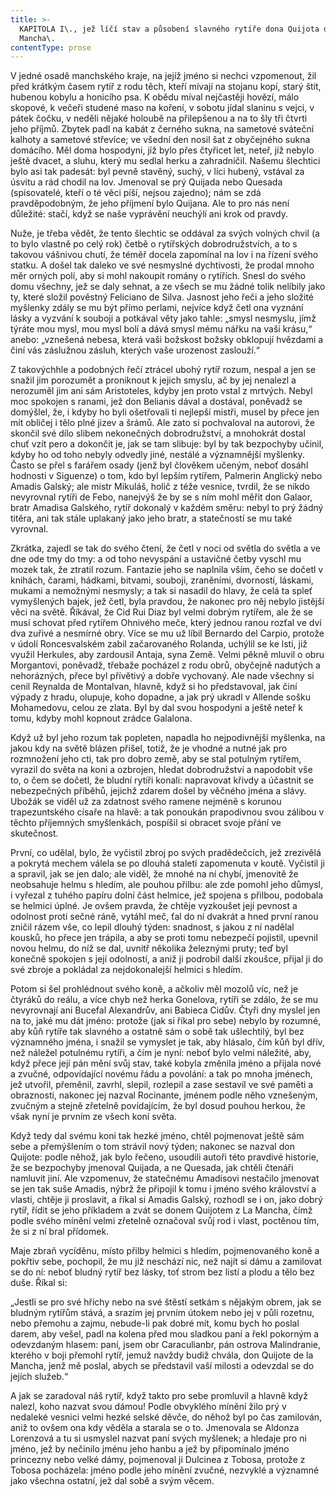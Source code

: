 ```yaml
---
title: >-
  KAPITOLA I\., jež líčí stav a působení slavného rytíře dona Quijota de la
  Mancha\.
contentType: prose
---
```


<section>

V jedné osadě manchského kraje, na jejíž jméno si nechci vzpomenout, žil před krátkým časem rytíř z rodu těch, kteří mívají na stojanu kopí, starý štít, hubenou kobylu a honicího psa. K obědu míval nejčastěji hovězí, málo skopové, k večeři studené maso na koření, v sobotu jídal slaninu s vejci, v pátek čočku, v neděli nějaké holoubě na přilepšenou a na to šly tři čtvrti jeho příjmů. Zbytek padl na kabát z černého sukna, na sametové sváteční kalhoty a sametové střevíce; ve všední den nosil šat z obyčejného sukna domácího. Měl doma hospodyni, jíž bylo přes čtyřicet let, neteř, jíž nebylo ještě dvacet, a sluhu, který mu sedlal herku a zahradničil. Našemu šlechtici bylo asi tak padesát: byl pevně stavěný, suchý, v líci hubený, vstával za úsvitu a rád chodil na lov. Jmenoval se prý Quijada nebo Quesada (spisovatelé, kteří o té věci píší, nejsou zajedno); nám se zdá pravděpodobným, že jeho příjmení bylo Quijana. Ale to pro nás není důležité: stačí, když se naše vyprávění neuchýlí ani krok od pravdy.

Nuže, je třeba vědět, že tento šlechtic se oddával za svých volných chvil (a to bylo vlastně po celý rok) četbě o rytířských dobrodružstvích, a to s takovou vášnivou chutí, že téměř docela zapomínal na lov i na řízení svého statku. A došel tak daleko ve své nesmyslné dychtivosti, že prodal mnoho měr orných polí, aby si mohl nakoupit romány o rytířích. Snesl do svého domu všechny, jež se daly sehnat, a ze všech se mu žádné tolik nelíbily jako ty, které složil pověstný Feliciano de Silva. Jasnost jeho řeči a jeho složité myšlenky zdály se mu být přímo perlami, nejvíce když četl ona vyznání lásky a vyzvání k souboji a potkával věty jako tahle: „smysl nesmyslu, jímž týráte mou mysl, mou mysl bolí a dává smysl mému nářku na vaši krásu,“ anebo: „vznešená nebesa, která vaši božskost božsky obklopují hvězdami a činí vás záslužnou zásluh, kterých vaše urozenost zaslouží.“

Z takovýchhle a podobných řečí ztrácel ubohý rytíř rozum, nespal a jen se snažil jim porozumět a proniknout k jejich smyslu, ač by jej nenalezl a nerozuměl jim ani sám Aristoteles, kdyby jen proto vstal z mrtvých. Nebyl moc spokojen s ranami, jež don Belianis dával a dostával, poněvadž se domýšlel, že, i kdyby ho byli ošetřovali ti nejlepší mistři, musel by přece jen mít obličej i tělo plné jizev a šrámů. Ale zato si pochvaloval na autorovi, že skončil své dílo slibem nekonečných dobrodružství, a mnohokrát dostal chuť vzít pero a dokončit je, jak se tam slibuje: byl by tak bezpochyby učinil, kdyby ho od toho nebyly odvedly jiné, nestálé a významnější myšlenky. Často se přel s farářem osady (jenž byl člověkem učeným, neboť dosáhl hodnosti v Siguenze) o tom, kdo byl lepším rytířem, Palmerin Anglický nebo Amadis Galský; ale mistr Mikuláš, holič z téže vesnice, tvrdil, že se nikdo nevyrovnal rytíři de Febo, nanejvýš že by se s ním mohl měřit don Galaor, bratr Amadisa Galského, rytíř dokonalý v každém směru: nebyl to prý žádný titěra, ani tak stále uplakaný jako jeho bratr, a statečností se mu také vyrovnal.

Zkrátka, zajedl se tak do svého čtení, že četl v noci od světla do světla a ve dne ode tmy do tmy: a od toho nevyspání a ustavičné četby vyschl mu mozek tak, že ztratil rozum. Fantazie jeho se naplnila vším, čeho se dočetl v knihách, čarami, hádkami, bitvami, souboji, zraněními, dvorností, láskami, mukami a nemožnými nesmysly; a tak si nasadil do hlavy, že celá ta spleť vymyšlených bajek, jež četl, byla pravdou, že nakonec pro něj nebylo jistější věci na světě. Říkával, že Cid Rui Diaz byl velmi dobrým rytířem, ale že se musí schovat před rytířem Ohnivého meče, který jednou ranou rozťal ve dví dva zuřivé a nesmírné obry. Více se mu už líbil Bernardo del Carpio, protože v údolí Roncesvalském zabil začarovaného Rolanda, uchýlil se ke lsti, již využil Herkules, aby zardousil Antaja, syna Země. Velmi pěkně mluvil o obru Morgantovi, poněvadž, třebaže pocházel z rodu obrů, obyčejně nadutých a nehorázných, přece byl přívětivý a dobře vychovaný. Ale nade všechny si cenil Reynalda de Montalvan, hlavně, když si ho představoval, jak činí výpady z hradu, olupuje, koho dopadne, a jak prý ukradl v Allende sošku Mohamedovu, celou ze zlata. Byl by dal svou hospodyni a ještě neteř k tomu, kdyby mohl kopnout zrádce Galalona.

Když už byl jeho rozum tak popleten, napadla ho nejpodivnější myšlenka, na jakou kdy na světě blázen přišel, totiž, že je vhodné a nutné jak pro rozmnožení jeho cti, tak pro dobro země, aby se stal potulným rytířem, vyrazil do světa na koni a ozbrojen, hledat dobrodružství a napodobit vše to, o čem se dočetl, že bludní rytíři konali: napravovat křivdy a účastnit se nebezpečných příběhů, jejichž zdarem došel by věčného jména a slávy. Ubožák se viděl už za zdatnost svého ramene nejméně s korunou trapezuntského císaře na hlavě: a tak ponoukán prapodivnou svou zálibou v těchto příjemných smyšlenkách, pospíšil si obracet svoje přání ve skutečnost.

První, co udělal, bylo, že vyčistil zbroj po svých pradědečcích, jež zrezivělá a pokrytá mechem válela se po dlouhá staletí zapomenuta v koutě. Vyčistil ji a spravil, jak se jen dalo; ale viděl, že mnohé na ní chybí, jmenovitě že neobsahuje helmu s hledím, ale pouhou přilbu: ale zde pomohl jeho důmysl, i vyřezal z tuhého papíru dolní část helmice, jež spojena s přilbou, podobala se helmici úplné. Je ovšem pravda, že chtěje vyzkoušet její pevnost a odolnost proti sečné ráně, vytáhl meč, ťal do ní dvakrát a hned první ranou zničil rázem vše, co lepil dlouhý týden: snadnost, s jakou z ní nadělal kousků, ho přece jen trápila, a aby se proti tomu nebezpečí pojistil, upevnil novou helmu, do níž se dal, uvnitř několika železnými pruty; teď byl konečně spokojen s její odolností, a aniž ji podrobil další zkoušce, přijal ji do své zbroje a pokládal za nejdokonalejší helmici s hledím.

Potom si šel prohlédnout svého koně, a ačkoliv měl mozolů víc, než je čtyráků do reálu, a více chyb než herka Gonelova, rytíři se zdálo, že se mu nevyrovnají ani Bucefal Alexandrův, ani Babieca Cidův. Čtyři dny myslel jen na to, jaké mu dát jméno: protože (jak si říkal pro sebe) nebylo by rozumné, aby kůň rytíře tak slavného a ostatně sám o sobě tak ušlechtilý, byl bez významného jména, i snažil se vymyslet je tak, aby hlásalo, čím kůň byl dřív, než náležel potulnému rytíři, a čím je nyní: neboť bylo velmi náležité, aby, když přece její pán mění svůj stav, také kobyla změnila jméno a přijala nové a zvučné, odpovídající novému řádu a povolání: a tak po mnoha jménech, jež utvořil, přeměnil, zavrhl, slepil, rozlepil a zase sestavil ve své paměti a obraznosti, nakonec jej nazval Rocinante, jménem podle něho vznešeným, zvučným a stejně zřetelně povídajícím, že byl dosud pouhou herkou, že však nyní je prvním ze všech koní světa.

Když tedy dal svému koni tak hezké jméno, chtěl pojmenovat ještě sám sebe a přemýšlením o tom strávil nový týden; nakonec se nazval don Quijote: podle něhož, jak bylo řečeno, usoudili autoři této pravdivé historie, že se bezpochyby jmenoval Quijada, a ne Quesada, jak chtěli čtenáři namluvit jiní. Ale vzpomenuv, že statečnému Amadisovi nestačilo jmenovat se jen tak suše Amadis, nýbrž že připojil k tomu i jméno svého království a vlasti, chtěje ji proslavit, a říkal si Amadis Galský, rozhodl se i on, jako dobrý rytíř, řídit se jeho příkladem a zvát se donem Quijotem z La Mancha, čímž podle svého mínění velmi zřetelně označoval svůj rod i vlast, poctěnou tím, že si z ní bral přídomek.

Maje zbraň vycíděnu, místo přilby helmici s hledím, pojmenovaného koně a pokřtiv sebe, pochopil, že mu již neschází nic, než najít si dámu a zamilovat se do ní: neboť bludný rytíř bez lásky, toť strom bez listí a plodu a tělo bez duše. Říkal si:

„Jestli se pro své hříchy nebo na své štěstí setkám s nějakým obrem, jak se bludným rytířům stává, a srazím jej prvním útokem nebo jej v půli rozetnu, nebo přemohu a zajmu, nebude-li pak dobré mít, komu bych ho poslal darem, aby vešel, padl na kolena před mou sladkou paní a řekl pokorným a odevzdaným hlasem: paní, jsem obr Caraculianbr, pán ostrova Malindranie, kterého v boji přemohl rytíř, jemuž navždy budiž chvála, don Quijote de la Mancha, jenž mě poslal, abych se představil vaší milosti a odevzdal se do jejích služeb.“

A jak se zaradoval náš rytíř, když takto pro sebe promluvil a hlavně když nalezl, koho nazvat svou dámou! Podle obvyklého mínění žilo prý v nedaleké vesnici velmi hezké selské děvče, do něhož byl po čas zamilován, aniž to ovšem ona kdy věděla a starala se o to. Jmenovala se Aldonza Lorenzová a tu si usmyslel nazvat paní svých myšlenek; a hledaje pro ni jméno, jež by nečinilo jménu jeho hanbu a jež by připomínalo jméno princezny nebo velké dámy, pojmenoval ji Dulcinea z Tobosa, protože z Tobosa pocházela: jméno podle jeho mínění zvučné, nezvyklé a významné jako všechna ostatní, jež dal sobě a svým věcem.

</section>
